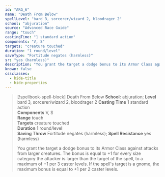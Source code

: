```yaml
---
id: "ARG_6"
name: "Death From Below"
spellLevel: "bard 3, sorcerer/wizard 2, bloodrager 2"
school: "abjuration"
source: "Advanced Race Guide"
range: "touch"
castingTime: "1 standard action"
components: "V, S"
targets: "creature touched"
duration: "1 round/level"
saveType: "Fortitude negates (harmless)"
sr: "yes (harmless)"
description: "You grant the target a dodge bonus to its Armor Class against attacks from larger creatures. The bonus is equal to +1 for every size category the attacker is larger than the target of the spell, to a maximum of +1 per 3 caster levels. If the spell's target is a gnome, the maximum bonus is equal to +1 per 2 caster levels."
known: false
cssclasses:
  - hide-title
  - hide-properties
---
```


> [!spellbook-spell-block] Death From Below
> **School:** abjuration; **Level** bard 3, sorcerer/wizard 2, bloodrager 2
> **Casting Time** 1 standard action  
> **Components** V, S  
> **Range** touch  
> **Targets** creature touched  
> **Duration** 1 round/level  
> **Saving Throw** Fortitude negates (harmless); **Spell Resistance** yes (harmless)
> 
> You grant the target a dodge bonus to its Armor Class against attacks from larger creatures. The bonus is equal to +1 for every size category the attacker is larger than the target of the spell, to a maximum of +1 per 3 caster levels. If the spell's target is a gnome, the maximum bonus is equal to +1 per 2 caster levels.